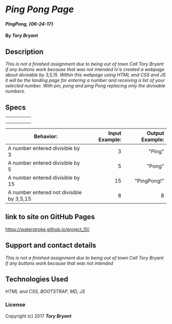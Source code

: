  # _Ping Pong Page_

#### _PingPong, {06-24-17}_

#### By _**Tory Bryant**_

## Description

_This is not a finished assignment due to being out of town Call Tory Bryant if any buttons work because that was not intended_
_Iv'e created a webpage about divisable by 3,5,15. Within this webpage using HTML and CSS and JS it will be the landing page for entering a number and receiving a list of your selected number. With pin, pong and ping Pong replacing only the divisable numbers._

## Specs

|   |   |   |   |   |
|---|---|---|---|---|
|   |   |   |   |   |
|   |   |   |   |   |
|   |   |   |   |   |

|  Behavior: 	                          |Input Example:   | Output Example: |
|-------------------------------------	|----------------:|----------------:|
|  A number entered divisible by 3      |      3      	  |   "Ping"        |  	   	
|  A number entered divisible by 5      |      5          |   "Pong"        |   	   	
|  A number entered divisible by 15     |      15   	    | "PingPong!"     |
|  A number entered not divisible by 3,5,15 	|      8    |   8             |


## link to site on GitHub Pages

https://waterstroke.github.io/project_10/

## Support and contact details

  _This is not a finished assignment due to being out of town Call Tory Bryant if any buttons work because that was not intended_

## Technologies Used

_HTML and CSS, BOOTSTRAP, MD, JS_

### License


Copyright (c) 2017 **_Tory Bryant_**
